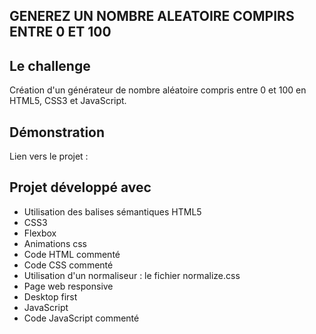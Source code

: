 ## GENEREZ UN NOMBRE ALEATOIRE COMPIRS ENTRE 0 ET 100

## Le challenge

Création d'un générateur de nombre aléatoire compris entre 0 et 100 en HTML5, CSS3 et JavaScript.

## Démonstration

Lien vers le projet :

## Projet développé avec

- Utilisation des balises sémantiques HTML5
- CSS3
- Flexbox
- Animations css
- Code HTML commenté
- Code CSS commenté
- Utilisation d'un normaliseur : le fichier normalize.css
- Page web responsive
- Desktop first
- JavaScript
- Code JavaScript commenté

